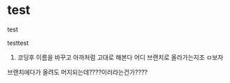 # test

test

testtest

1. 코딩후 이름을 바꾸고 아까처럼 고대로 해본다 어디 브랜치로 올라가는지조 ㅁ보자

브랜치에다가 올려도 머지되는데????이러라는건가????
